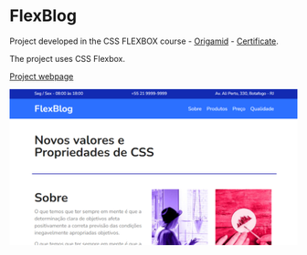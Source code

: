 # FlexBlog

Project developed in the CSS FLEXBOX course - [Origamid](https://www.origamid.com/curso/css-flexbox) - [Certificate](https://drive.google.com/file/d/12OmGDoJEFGxdzmWXizsLgPpIXm8LRL4S/view).

The project uses CSS Flexbox.

[Project webpage](https://kelwynoliveira.github.io/FlexBlog/)

[![](./thumb.PNG)](https://kelwynoliveira.github.io/FlexBlog/)

